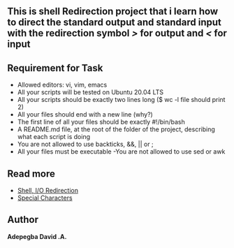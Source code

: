 ## This is shell Redirection project that i learn how to direct the standard output  and standard input with the redirection symbol *>* for output and *<* for input

## Requirement for Task
- Allowed editors: vi, vim, emacs
- All your scripts will be tested on Ubuntu 20.04 LTS
- All your scripts should be exactly two lines long ($ wc -l file should print 2)
- All your files should end with a new line (why?)
- The first line of all your files should be exactly #!/bin/bash
- A README.md file, at the root of the folder of the project, describing what each script is doing
- You are not allowed to use backticks, &&, || or ;
- All your files must be executable
-You are not allowed to use sed or awk

## Read more
 - [Shell, I/O Redirection](http://linuxcommand.org/lc3_lts0070.php)
 - [Special Characters](http://mywiki.wooledge.org/BashGuide/SpecialCharacters)

## Author
 **Adepegba David .A.**
